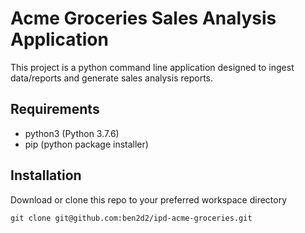 # Acme Groceries Sales Analysis Application
This project is a python command line application designed to ingest data/reports and generate sales analysis reports.

## Requirements
- python3 (Python 3.7.6)
- pip (python package installer)

## Installation
Download or clone this repo to your preferred workspace directory

`git clone git@github.com:ben2d2/ipd-acme-groceries.git`


